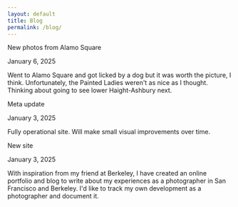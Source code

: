 ```yaml
---
layout: default
title: Blog
permalink: /blog/
---
```

<div class="blog-post-container">
  <article class="blog-post">
    <p class="post-title">New photos from Alamo Square</p>
    <p class="post-date">January 6, 2025</p>
    <div class="post-body">
      <p>Went to Alamo Square and got licked by a dog but it was worth the picture, I think. Unfortunately, the Painted Ladies weren't as nice as I thought. Thinking about going to see lower Haight-Ashbury next.</p>
    </div>
  </article>
</div>

<div class="blog-post-container">
  <article class="blog-post">
    <p class="post-title">Meta update</p>
    <p class="post-date">January 3, 2025</p>
    <div class="post-body">
      <p>Fully operational site. Will make small visual improvements over time.</p>
    </div>
  </article>
</div>

<div class="blog-post-container">
  <article class="blog-post">
    <p class="post-title">New site</p>
    <p class="post-date">January 3, 2025</p>
    <div class="post-body">
      <p>With inspiration from my friend at Berkeley, I have created an online portfolio and blog to write about my experiences as a photographer in San Francisco and Berkeley. I'd like to track my own development as a photographer and document it.</p>
    </div>
  </article>
</div>
